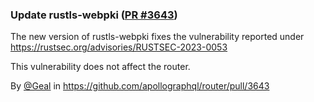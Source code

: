 ### Update rustls-webpki ([PR #3643](https://github.com/apollographql/router/pull/3643))

The new version of rustls-webpki fixes the vulnerability reported under https://rustsec.org/advisories/RUSTSEC-2023-0053

This vulnerability does not affect the router.

By [@Geal](https://github.com/Geal) in https://github.com/apollographql/router/pull/3643